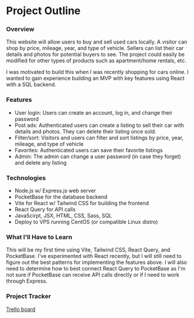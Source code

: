 # Project Outline

### Overview
This website will allow users to buy and sell used cars locally. A visitor can shop by price, mileage, year, and type of vehicle. Sellers can list their car details and photos for potential buyers to see. The project could easily be modified for other types of products such as apartment/home rentals, etc.

I was motivated to build this when I was recently shopping for cars online. I wanted to gain experience building an MVP with key features using React with a SQL backend.

### Features
- User login: Users can create an account, log in, and change their password
- Post ads: Authenticated users can create a listing to sell their car with details and photos. They can delete their listing once sold.
- Filter/sort: Visitors and users can filter and sort listings by price, year, mileage, and type of vehicle
- Favorites: Authenticated users can save their favorite listings
- Admin: The admin can change a user password (in case they forget) and delete any listing

### Technologies
 - Node.js w/ Express.js web server
 - PocketBase for the database backend
 - Vite for React w/ Tailwind CSS for building the frontend
 - React Query for API calls
 - JavaScirpt, JSX, HTML, CSS, Sass, SQL
 - Deploy to VPS running CentOS (or compatible Linux distro)

### What I'll Have to Learn
This will be my first time using Vite, Tailwind CSS, React Query, and PocketBase. I've experimented with React recently, but I will still need to figure out the best patterns for implementing the features above. I will also need to determine how to best connect React Query to PocketBase as I'm not sure if PocketBase can receive API calls directly or if I need to work through Express.

### Project Tracker
[Trello board](https://trello.com/b/cZ6ysmel/project-board)

